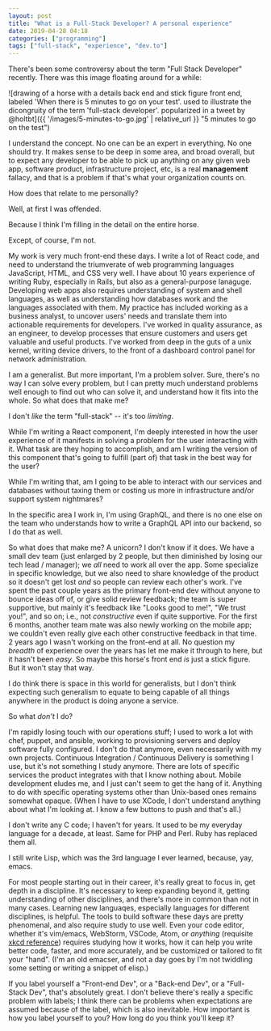 ```yaml
---
layout: post
title: "What is a Full-Stack Developer? A personal experience"
date: 2019-04-28 04:18
categories: ["programming"]
tags: ["full-stack", "experience", "dev.to"]
---
```


There's been some controversy about the term "Full Stack Developer" recently. There was this image floating around for a while:

![drawing of a horse with a details back end and stick figure front end, labeled 'When there is 5 minutes to go on your test'. used to illustrate the dicongruity of the term 'full-stack developer'. popularized in a tweet by @holtbt]({{ '/images/5-minutes-to-go.jpg' | relative_url }} "5 minutes to go on the test")

I understand the concept. No one can be an expert in everything. No one should try. It makes sense to be deep in some area, and broad overall, but to expect any developer to be able to pick up anything on any given web app, software product, infrastructure project, etc, is a real **management** fallacy, and that is a problem if that's what your organization counts on.

How does that relate to me personally?

Well, at first I was offended.

Because I think I'm filling in the detail on the entire horse.

Except, of course, I'm not.

My work is very much front-end these days. I write a lot of React code, and need to understand the triumverate of web programming languages JavaScript, HTML, and CSS very well. I have about 10 years experience of writing Ruby, especially in Rails, but also as a general-purpose lanaguge. Developing web apps also requires understanding of system and shell languages, as well as understanding how databases work and the languages associated with them. My practice has included working as a business analyst, to uncover users' needs and translate them into actionable requirements for developers. I've worked in quality assurance, as an engineer, to develop processes that ensure customers and users get valuable and useful products. I've worked from deep in the guts of a unix kernel, writing device drivers, to the front of a dashboard control panel for network administration.

I am a generalist. But more important, I'm a problem solver. Sure, there's no way I can solve every problem, but I can pretty much understand problems well enough to find out who can solve it, and understand how it fits into the whole. So what does that make me?

I don't *like* the term "full-stack" -- it's too *limiting*.

While I'm writing a React component, I'm deeply interested in how the user experience of it manifests in solving a problem for the user interacting with it. What task are they hoping to accomplish, and am I writing the version of this component that's going to fulfill (part of) that task in the best way for the user?

While I'm writing that, am I going to be able to interact with our services and databases without taxing them or costing us more in infrastructure and/or support system nightmares?

In the specific area I work in, I'm using GraphQL, and there is no one else on the team who understands how to write a GraphQL API into our backend, so I do that as well.

So what does that make me? A unicorn? I don't know if it does. We have a small dev team (just enlarged by 2 people, but then diminished by losing our tech lead / manager); we *all* need to work all over the app. Some specialize in specific knowledge, but we also need to share knowledge of the product so it doesn't get lost *and* so people can review each other's work. I've spent the past couple years as the primary front-end dev without anyone to bounce ideas off of, or give solid review feedback; the team is super supportive, but mainly it's feedback like "Looks good to me!", "We trust you!", and so on; i.e., not *constructive* even if quite supportive. For the first 6 months, another team mate was also newly working on the mobile app; we couldn't even really give each other constructive feedback in that time. 2 years ago I wasn't working on the front-end at all. No question my *breadth* of experience over the years has let me make it through to here, but it hasn't been *easy*. So maybe this horse's front end *is* just a stick figure. But it won't stay that way.

I do think there is space in this world for generalists, but I don't think expecting such generalism to equate to being capable of all things anywhere in the product is doing anyone a service.

So what *don't* I do?

I'm rapidly losing touch with our operations stuff; I used to work a lot with chef, puppet, and ansible, working to provisioning servers and deploy software fully configured. I don't do that anymore, even necessarily with my own projects. Continuous Integration / Continuous Delivery is something I use, but it's not something I study anymore. There are lots of specific services the product integrates with that I know nothing about. Mobile development eludes me, and I just can't seem to get the hang of it. Anything to do with specific operating systems other than Unix-based ones remains somewhat opaque. (When I have to use XCode, I don't understand anything about what I'm looking at. I know a few buttons to push and that's all.)

I don't write any C code; I haven't for years. It used to be my everyday language for a decade, at least. Same for PHP and Perl. Ruby has replaced them all.

I still write Lisp, which was the 3rd language I ever learned, because, yay, emacs.

For most people starting out in their career, it's really great to focus in, get depth in a discipline. It's necessary to keep expanding beyond it, getting understanding of other disciplines, and there's more in common than not in many cases. Learning new languaqes, especially languages for different disciplines, is helpful. The tools to build software these days are pretty phenomenal, and also require study to use well. Even your code editor, whether it's vim/emacs, WebStorm, VSCode, Atom, or *anything* (requisite [xkcd reference](https://www.xkcd.com/378/ "_Real Programmers_ by Randall Munroe, who has something to say about ... nearly everything in my life")) requires studying how it works, how it can help you write better code, faster, and more accurately, and be customized or tailored to fit your "hand". (I'm an old emacser, and not a day goes by I'm not twiddling some setting or writing a snippet of elisp.)

If you label yourself a "Front-end Dev", or a "Back-end Dev", or a "Full-Stack Dev", that's absolutely great. I don't believe there's really a specific problem with labels; I think there can be problems when expectations are assumed because of the label, which is also inevitable. How important is how you label yourself to you? How long do you think you'll keep it?
